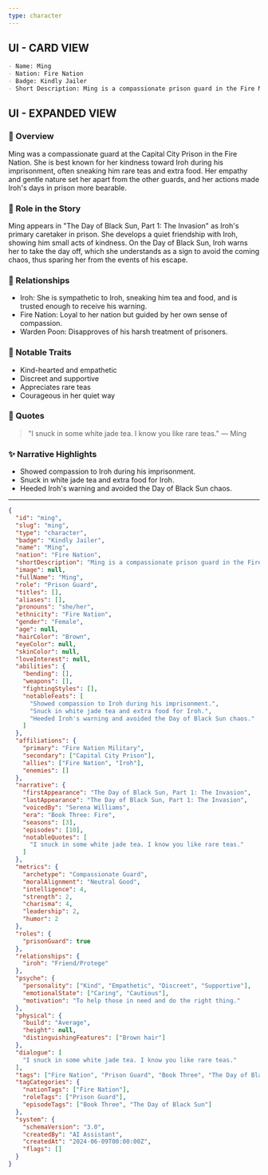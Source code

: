 ```yaml
---
type: character
---
```


## UI - CARD VIEW

```md
- Name: Ming
- Nation: Fire Nation
- Badge: Kindly Jailer
- Short Description: Ming is a compassionate prison guard in the Fire Nation, remembered for her kindness to Uncle Iroh during his imprisonment.
```

## UI - EXPANDED VIEW

### 📖 Overview

Ming was a compassionate guard at the Capital City Prison in the Fire Nation. She is best known for her kindness toward Iroh during his imprisonment, often sneaking him rare teas and extra food. Her empathy and gentle nature set her apart from the other guards, and her actions made Iroh's days in prison more bearable.

### 🧩 Role in the Story

Ming appears in "The Day of Black Sun, Part 1: The Invasion" as Iroh's primary caretaker in prison. She develops a quiet friendship with Iroh, showing him small acts of kindness. On the Day of Black Sun, Iroh warns her to take the day off, which she understands as a sign to avoid the coming chaos, thus sparing her from the events of his escape.

### 🤝 Relationships

- Iroh: She is sympathetic to Iroh, sneaking him tea and food, and is trusted enough to receive his warning.
- Fire Nation: Loyal to her nation but guided by her own sense of compassion.
- Warden Poon: Disapproves of his harsh treatment of prisoners.

### 🌟 Notable Traits

- Kind-hearted and empathetic
- Discreet and supportive
- Appreciates rare teas
- Courageous in her quiet way

### 💬 Quotes

> "I snuck in some white jade tea. I know you like rare teas."
> — Ming

### ✨ Narrative Highlights

- Showed compassion to Iroh during his imprisonment.
- Snuck in white jade tea and extra food for Iroh.
- Heeded Iroh's warning and avoided the Day of Black Sun chaos.

---
```json
{
  "id": "ming",
  "slug": "ming",
  "type": "character",
  "badge": "Kindly Jailer",
  "name": "Ming",
  "nation": "Fire Nation",
  "shortDescription": "Ming is a compassionate prison guard in the Fire Nation, remembered for her kindness to Uncle Iroh during his imprisonment.",
  "image": null,
  "fullName": "Ming",
  "role": "Prison Guard",
  "titles": [],
  "aliases": [],
  "pronouns": "she/her",
  "ethnicity": "Fire Nation",
  "gender": "Female",
  "age": null,
  "hairColor": "Brown",
  "eyeColor": null,
  "skinColor": null,
  "loveInterest": null,
  "abilities": {
    "bending": [],
    "weapons": [],
    "fightingStyles": [],
    "notableFeats": [
      "Showed compassion to Iroh during his imprisonment.",
      "Snuck in white jade tea and extra food for Iroh.",
      "Heeded Iroh's warning and avoided the Day of Black Sun chaos."
    ]
  },
  "affiliations": {
    "primary": "Fire Nation Military",
    "secondary": ["Capital City Prison"],
    "allies": ["Fire Nation", "Iroh"],
    "enemies": []
  },
  "narrative": {
    "firstAppearance": "The Day of Black Sun, Part 1: The Invasion",
    "lastAppearance": "The Day of Black Sun, Part 1: The Invasion",
    "voicedBy": "Serena Williams",
    "era": "Book Three: Fire",
    "seasons": [3],
    "episodes": [10],
    "notableQuotes": [
      "I snuck in some white jade tea. I know you like rare teas."
    ]
  },
  "metrics": {
    "archetype": "Compassionate Guard",
    "moralAlignment": "Neutral Good",
    "intelligence": 4,
    "strength": 2,
    "charisma": 4,
    "leadership": 2,
    "humor": 2
  },
  "roles": {
    "prisonGuard": true
  },
  "relationships": {
    "iroh": "Friend/Protege"
  },
  "psyche": {
    "personality": ["Kind", "Empathetic", "Discreet", "Supportive"],
    "emotionalState": ["Caring", "Cautious"],
    "motivation": "To help those in need and do the right thing."
  },
  "physical": {
    "build": "Average",
    "height": null,
    "distinguishingFeatures": ["Brown hair"]
  },
  "dialogue": [
    "I snuck in some white jade tea. I know you like rare teas."
  ],
  "tags": ["Fire Nation", "Prison Guard", "Book Three", "The Day of Black Sun"],
  "tagCategories": {
    "nationTags": ["Fire Nation"],
    "roleTags": ["Prison Guard"],
    "episodeTags": ["Book Three", "The Day of Black Sun"]
  },
  "system": {
    "schemaVersion": "3.0",
    "createdBy": "AI Assistant",
    "createdAt": "2024-06-09T00:00:00Z",
    "flags": []
  }
}
